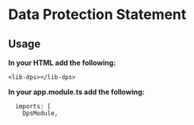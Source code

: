 # Data Protection Statement

## Usage

**In your HTML add the following:**
```
<lib-dps></lib-dps>
```

**In your app.module.ts add the following:**
```
  imports: [
    DpsModule,
```

